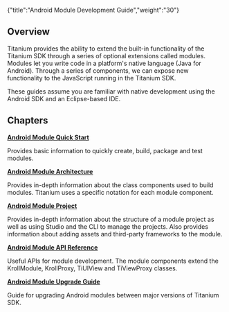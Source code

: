 {"title":"Android Module Development Guide","weight":"30"}

## Overview

Titanium provides the ability to extend the built-in functionality of the Titanium SDK through a series of optional extensions called modules. Modules let you write code in a platform's native language (Java for Android). Through a series of components, we can expose new functionality to the JavaScript running in the Titanium SDK.

These guides assume you are familiar with native development using the Android SDK and an Eclipse-based IDE.

## Chapters

**[Android Module Quick Start](/docs/appc/Titanium_SDK/Titanium_SDK_How-tos/Extending_Titanium_Mobile/Android_Module_Development_Guide/Android_Module_Quick_Start/)**

Provides basic information to quickly create, build, package and test modules.

**[Android Module Architecture](/docs/appc/Titanium_SDK/Titanium_SDK_How-tos/Extending_Titanium_Mobile/Android_Module_Development_Guide/Android_Module_Architecture/)**

Provides in-depth information about the class components used to build modules. Titanium uses a specific notation for each module component.

**[Android Module Project](/docs/appc/Titanium_SDK/Titanium_SDK_How-tos/Extending_Titanium_Mobile/Android_Module_Development_Guide/Android_Module_Project/)**

Provides in-depth information about the structure of a module project as well as using Studio and the CLI to manage the projects. Also provides information about adding assets and third-party frameworks to the module.

**[Android Module API Reference](http://docs.appcelerator.com/module-apidoc/latest/android/index.html)**

Useful APIs for module development. The module components extend the KrollModule, KrollProxy, TiUIView and TiViewProxy classes.

**[Android Module Upgrade Guide](/docs/appc/Titanium_SDK/Titanium_SDK_How-tos/Extending_Titanium_Mobile/Android_Module_Development_Guide/Android_Module_Upgrade_Guide/)**

Guide for upgrading Android modules between major versions of Titanium SDK.
